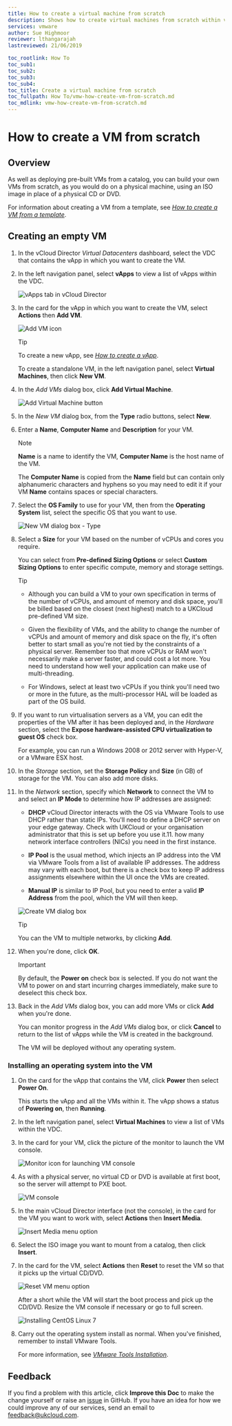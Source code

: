 ```yaml
---
title: How to create a virtual machine from scratch
description: Shows how to create virtual machines from scratch within vCloud Director
services: vmware
author: Sue Highmoor
reviewer: lthangarajah
lastreviewed: 21/06/2019

toc_rootlink: How To
toc_sub1:
toc_sub2:
toc_sub3:
toc_sub4:
toc_title: Create a virtual machine from scratch
toc_fullpath: How To/vmw-how-create-vm-from-scratch.md
toc_mdlink: vmw-how-create-vm-from-scratch.md
---
```


# How to create a VM from scratch

## Overview

As well as deploying pre-built VMs from a catalog, you can build your own VMs from scratch, as you would do on a physical machine, using an ISO image in place of a physical CD or DVD.

For information about creating a VM from a template, see [*How to create a VM from a template*](vmw-how-create-vm-from-template.md).

## Creating an empty VM

1. In the vCloud Director *Virtual Datacenters* dashboard, select the VDC that contains the vApp in which you want to create the VM.

2. In the left navigation panel, select **vApps** to view a list of vApps within the VDC.

    ![vApps tab in vCloud Director](images/vmw-vcd-tab-vapps.png)

3. In the card for the vApp in which you want to create the VM, select **Actions** then **Add VM**.

    ![Add VM icon](images/vmw-vcd-mnu-add-vm.png)

    > [!TIP]
    > To create a new vApp, see [*How to create a vApp*](vmw-how-create-vapp.md).
    > 
    > To create a standalone VM, in the left navigation panel, select **Virtual Machines**, then click **New VM**.

4. In the *Add VMs* dialog box, click **Add Virtual Machine**.

    ![Add Virtual Machine button](images/vmw-vcd91-btn-add-vm.png)

5. In the *New VM* dialog box, from the **Type** radio buttons, select **New**.

6. Enter a **Name**, **Computer Name** and **Description** for your VM.

    > [!NOTE]
    > **Name** is a name to identify the VM, **Computer Name** is the host name of the VM.
    > 
    > The **Computer Name** is copied from the **Name** field but can contain only alphanumeric characters and hyphens so you may need to edit it if your VM **Name** contains spaces or special characters.

7. Select the **OS Family** to use for your VM, then from the **Operating System** list, select the specific OS that you want to use.

    ![New VM dialog box - Type](images/vmw-vcd-new-vm-scratch.png)

8. Select a **Size** for your VM based on the number of vCPUs and cores you require.

    You can select from **Pre-defined Sizing Options** or select **Custom Sizing Options** to enter specific compute, memory and storage settings.

    > [!TIP]
    >- Although you can build a VM to your own specification in terms of the number of vCPUs, and amount of memory and disk space, you'll be billed based on the closest (next highest) match to a UKCloud pre-defined VM size.
    >
    >- Given the flexibility of VMs, and the ability to change the number of vCPUs and amount of memory and disk space on the fly, it's often better to start small as you're not tied by the constraints of a physical server. Remember too that more vCPUs or RAM won't necessarily make a server faster, and could cost a lot more. You need to understand how well your application can make use of multi-threading.
    >
    >- For Windows, select at least two vCPUs if you think you'll need two or more in the future, as the multi-processor HAL will be loaded as part of the OS build.

9. If you want to run virtualisation servers as a VM, you can edit the properties of the VM after it has been deployed and, in the *Hardware* section, select the **Expose hardware-assisted CPU virtualization to guest OS** check box.

    For example, you can run a Windows 2008 or 2012 server with Hyper‑V, or a VMware ESX host.

10. In the *Storage* section, set the **Storage Policy** and **Size** (in GB) of storage for the VM. You can also add more disks.

11. In the *Network* section, specify which **Network** to connect the VM to and select an **IP Mode** to determine how IP addresses are assigned:

    - **DHCP** vCloud Director interacts with the OS via VMware Tools to use DHCP rather than static IPs. You'll need to define a DHCP server on your edge gateway. Check with UKCloud or your organisation administrator that this is set up before you use it.11. how many network interface controllers (NICs) you need in the first instance.

    - **IP Pool** is the usual method, which injects an IP address into the VM via VMware Tools from a list of available IP addresses. The address may vary with each boot, but there is a check box to keep IP address assignments elsewhere within the UI once the VMs are
    created.

    - **Manual IP** is similar to IP Pool, but you need to enter a valid **IP Address** from the pool, which the VM will then keep.

    ![Create VM dialog box](images/vmw-vcd-new-vm-size.png)

    > [!TIP]
    > You can the VM to multiple networks, by clicking **Add**.

12. When you're done, click **OK**.

    > [!IMPORTANT]
    > By default, the **Power on** check box is selected. If you do not want the VM to power on and start incurring charges immediately, make sure to deselect this check box.

13. Back in the *Add VMs* dialog box, you can add more VMs or click **Add** when you're done.

    You can monitor progress in the *Add VMs* dialog box, or click **Cancel** to return to the list of vApps while the VM is created in the background.

    The VM will be deployed without any operating system.

### Installing an operating system into the VM

1. On the card for the vApp that contains the VM, click **Power** then select **Power On**.

    This starts the vApp and all the VMs within it. The vApp shows a status of **Powering on**, then **Running**.

2. In the left navigation panel, select **Virtual Machines** to view a list of VMs within the VDC.

3. In the card for your VM, click the picture of the monitor to launch the VM console.

    ![Monitor icon for launching VM console](images/vmw-vcd91-ico-console.png)

4. As with a physical server, no virtual CD or DVD is available at first boot, so the server will attempt to PXE boot.

    ![VM console](images/vmw-vcd-vm-console-bare-metal.png)

5. In the main vCloud Director interface (not the console), in the card for the VM you want to work with, select **Actions** then **Insert Media**.

    ![Insert Media menu option](images/vmw-vcd-mnu-insert-media.png)

6. Select the ISO image you want to mount from a catalog, then click **Insert**.

7. In the card for the VM, select **Actions** then **Reset** to reset the VM so that it picks up the virtual CD/DVD.

    ![Reset VM menu option](images/vmw-vcd-mnu-reset-vm.png)

    After a short while the VM will start the boot process and pick up the CD/DVD. Resize the VM console if necessary or go to full screen.

    ![Installing CentOS Linux 7](images/vmw-vcd91-vm-install-os.png)

8. Carry out the operating system install as normal. When you've finished, remember to install VMware Tools.

    For more information, see [*VMware Tools Installation*](vmw-ref-vmware-tools-installation.md).

## Feedback

If you find a problem with this article, click **Improve this Doc** to make the change yourself or raise an [issue](https://github.com/UKCloud/documentation/issues) in GitHub. If you have an idea for how we could improve any of our services, send an email to <feedback@ukcloud.com>.
